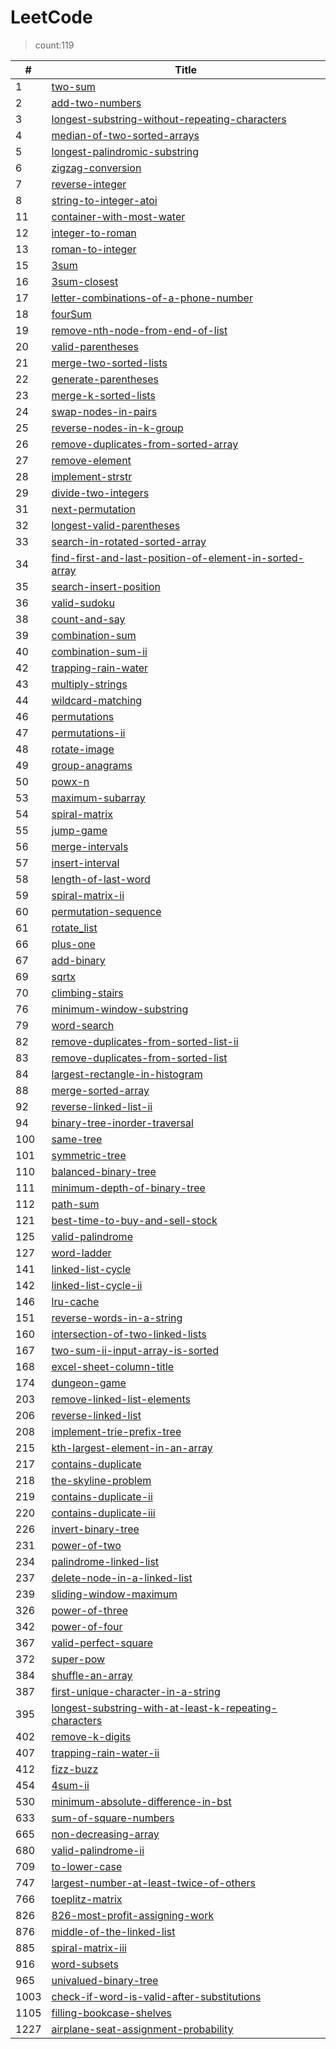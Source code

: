 # LeetCode
 >count:119 

|#|Title|
| --- | --- |
|1|[two-sum](https://github.com/jokerYellow/LeetCodeGo/tree/master/1-two-sum)|
|2|[add-two-numbers](https://github.com/jokerYellow/LeetCodeGo/tree/master/2-add-two-numbers)|
|3|[longest-substring-without-repeating-characters](https://github.com/jokerYellow/LeetCodeGo/tree/master/3-longest-substring-without-repeating-characters)|
|4|[median-of-two-sorted-arrays](https://github.com/jokerYellow/LeetCodeGo/tree/master/4-median-of-two-sorted-arrays)|
|5|[longest-palindromic-substring](https://github.com/jokerYellow/LeetCodeGo/tree/master/5-longest-palindromic-substring)|
|6|[zigzag-conversion](https://github.com/jokerYellow/LeetCodeGo/tree/master/6-zigzag-conversion)|
|7|[reverse-integer](https://github.com/jokerYellow/LeetCodeGo/tree/master/7-reverse-integer)|
|8|[string-to-integer-atoi](https://github.com/jokerYellow/LeetCodeGo/tree/master/8-string-to-integer-atoi)|
|11|[container-with-most-water](https://github.com/jokerYellow/LeetCodeGo/tree/master/11-container-with-most-water)|
|12|[integer-to-roman](https://github.com/jokerYellow/LeetCodeGo/tree/master/12-integer-to-roman)|
|13|[roman-to-integer](https://github.com/jokerYellow/LeetCodeGo/tree/master/13-roman-to-integer)|
|15|[3sum](https://github.com/jokerYellow/LeetCodeGo/tree/master/15-3sum)|
|16|[3sum-closest](https://github.com/jokerYellow/LeetCodeGo/tree/master/16-3sum-closest)|
|17|[letter-combinations-of-a-phone-number](https://github.com/jokerYellow/LeetCodeGo/tree/master/17-letter-combinations-of-a-phone-number)|
|18|[fourSum](https://github.com/jokerYellow/LeetCodeGo/tree/master/18-fourSum)|
|19|[remove-nth-node-from-end-of-list](https://github.com/jokerYellow/LeetCodeGo/tree/master/19-remove-nth-node-from-end-of-list)|
|20|[valid-parentheses](https://github.com/jokerYellow/LeetCodeGo/tree/master/20-valid-parentheses)|
|21|[merge-two-sorted-lists](https://github.com/jokerYellow/LeetCodeGo/tree/master/21-merge-two-sorted-lists)|
|22|[generate-parentheses](https://github.com/jokerYellow/LeetCodeGo/tree/master/22-generate-parentheses)|
|23|[merge-k-sorted-lists](https://github.com/jokerYellow/LeetCodeGo/tree/master/23-merge-k-sorted-lists)|
|24|[swap-nodes-in-pairs](https://github.com/jokerYellow/LeetCodeGo/tree/master/24-swap-nodes-in-pairs)|
|25|[reverse-nodes-in-k-group](https://github.com/jokerYellow/LeetCodeGo/tree/master/25-reverse-nodes-in-k-group)|
|26|[remove-duplicates-from-sorted-array](https://github.com/jokerYellow/LeetCodeGo/tree/master/26-remove-duplicates-from-sorted-array)|
|27|[remove-element](https://github.com/jokerYellow/LeetCodeGo/tree/master/27-remove-element)|
|28|[implement-strstr](https://github.com/jokerYellow/LeetCodeGo/tree/master/28-implement-strstr)|
|29|[divide-two-integers](https://github.com/jokerYellow/LeetCodeGo/tree/master/29-divide-two-integers)|
|31|[next-permutation](https://github.com/jokerYellow/LeetCodeGo/tree/master/31-next-permutation)|
|32|[longest-valid-parentheses](https://github.com/jokerYellow/LeetCodeGo/tree/master/32-longest-valid-parentheses)|
|33|[search-in-rotated-sorted-array](https://github.com/jokerYellow/LeetCodeGo/tree/master/33-search-in-rotated-sorted-array)|
|34|[find-first-and-last-position-of-element-in-sorted-array](https://github.com/jokerYellow/LeetCodeGo/tree/master/34-find-first-and-last-position-of-element-in-sorted-array)|
|35|[search-insert-position](https://github.com/jokerYellow/LeetCodeGo/tree/master/35-search-insert-position)|
|36|[valid-sudoku](https://github.com/jokerYellow/LeetCodeGo/tree/master/36-valid-sudoku)|
|38|[count-and-say](https://github.com/jokerYellow/LeetCodeGo/tree/master/38-count-and-say)|
|39|[combination-sum](https://github.com/jokerYellow/LeetCodeGo/tree/master/39-combination-sum)|
|40|[combination-sum-ii](https://github.com/jokerYellow/LeetCodeGo/tree/master/40-combination-sum-ii)|
|42|[trapping-rain-water](https://github.com/jokerYellow/LeetCodeGo/tree/master/42-trapping-rain-water)|
|43|[multiply-strings](https://github.com/jokerYellow/LeetCodeGo/tree/master/43-multiply-strings)|
|44|[wildcard-matching](https://github.com/jokerYellow/LeetCodeGo/tree/master/44-wildcard-matching)|
|46|[permutations](https://github.com/jokerYellow/LeetCodeGo/tree/master/46-permutations)|
|47|[permutations-ii](https://github.com/jokerYellow/LeetCodeGo/tree/master/47-permutations-ii)|
|48|[rotate-image](https://github.com/jokerYellow/LeetCodeGo/tree/master/48-rotate-image)|
|49|[group-anagrams](https://github.com/jokerYellow/LeetCodeGo/tree/master/49-group-anagrams)|
|50|[powx-n](https://github.com/jokerYellow/LeetCodeGo/tree/master/50-powx-n)|
|53|[maximum-subarray](https://github.com/jokerYellow/LeetCodeGo/tree/master/53-maximum-subarray)|
|54|[spiral-matrix](https://github.com/jokerYellow/LeetCodeGo/tree/master/54-spiral-matrix)|
|55|[jump-game](https://github.com/jokerYellow/LeetCodeGo/tree/master/55-jump-game)|
|56|[merge-intervals](https://github.com/jokerYellow/LeetCodeGo/tree/master/56-merge-intervals)|
|57|[insert-interval](https://github.com/jokerYellow/LeetCodeGo/tree/master/57-insert-interval)|
|58|[length-of-last-word](https://github.com/jokerYellow/LeetCodeGo/tree/master/58-length-of-last-word)|
|59|[spiral-matrix-ii](https://github.com/jokerYellow/LeetCodeGo/tree/master/59-spiral-matrix-ii)|
|60|[permutation-sequence](https://github.com/jokerYellow/LeetCodeGo/tree/master/60-permutation-sequence)|
|61|[rotate_list](https://github.com/jokerYellow/LeetCodeGo/tree/master/61-rotate_list)|
|66|[plus-one](https://github.com/jokerYellow/LeetCodeGo/tree/master/66-plus-one)|
|67|[add-binary](https://github.com/jokerYellow/LeetCodeGo/tree/master/67-add-binary)|
|69|[sqrtx](https://github.com/jokerYellow/LeetCodeGo/tree/master/69-sqrtx)|
|70|[climbing-stairs](https://github.com/jokerYellow/LeetCodeGo/tree/master/70-climbing-stairs)|
|76|[minimum-window-substring](https://github.com/jokerYellow/LeetCodeGo/tree/master/76-minimum-window-substring)|
|79|[word-search](https://github.com/jokerYellow/LeetCodeGo/tree/master/79-word-search)|
|82|[remove-duplicates-from-sorted-list-ii](https://github.com/jokerYellow/LeetCodeGo/tree/master/82-remove-duplicates-from-sorted-list-ii)|
|83|[remove-duplicates-from-sorted-list](https://github.com/jokerYellow/LeetCodeGo/tree/master/83-remove-duplicates-from-sorted-list)|
|84|[largest-rectangle-in-histogram](https://github.com/jokerYellow/LeetCodeGo/tree/master/84-largest-rectangle-in-histogram)|
|88|[merge-sorted-array](https://github.com/jokerYellow/LeetCodeGo/tree/master/88-merge-sorted-array)|
|92|[reverse-linked-list-ii](https://github.com/jokerYellow/LeetCodeGo/tree/master/92-reverse-linked-list-ii)|
|94|[binary-tree-inorder-traversal](https://github.com/jokerYellow/LeetCodeGo/tree/master/94-binary-tree-inorder-traversal)|
|100|[same-tree](https://github.com/jokerYellow/LeetCodeGo/tree/master/100-same-tree)|
|101|[symmetric-tree](https://github.com/jokerYellow/LeetCodeGo/tree/master/101-symmetric-tree)|
|110|[balanced-binary-tree](https://github.com/jokerYellow/LeetCodeGo/tree/master/110-balanced-binary-tree)|
|111|[minimum-depth-of-binary-tree](https://github.com/jokerYellow/LeetCodeGo/tree/master/111-minimum-depth-of-binary-tree)|
|112|[path-sum](https://github.com/jokerYellow/LeetCodeGo/tree/master/112-path-sum)|
|121|[best-time-to-buy-and-sell-stock](https://github.com/jokerYellow/LeetCodeGo/tree/master/121-best-time-to-buy-and-sell-stock)|
|125|[valid-palindrome](https://github.com/jokerYellow/LeetCodeGo/tree/master/125-valid-palindrome)|
|127|[word-ladder](https://github.com/jokerYellow/LeetCodeGo/tree/master/127-word-ladder)|
|141|[linked-list-cycle](https://github.com/jokerYellow/LeetCodeGo/tree/master/141-linked-list-cycle)|
|142|[linked-list-cycle-ii](https://github.com/jokerYellow/LeetCodeGo/tree/master/142-linked-list-cycle-ii)|
|146|[lru-cache](https://github.com/jokerYellow/LeetCodeGo/tree/master/146-lru-cache)|
|151|[reverse-words-in-a-string](https://github.com/jokerYellow/LeetCodeGo/tree/master/151-reverse-words-in-a-string)|
|160|[intersection-of-two-linked-lists](https://github.com/jokerYellow/LeetCodeGo/tree/master/160-intersection-of-two-linked-lists)|
|167|[two-sum-ii-input-array-is-sorted](https://github.com/jokerYellow/LeetCodeGo/tree/master/167-two-sum-ii-input-array-is-sorted)|
|168|[excel-sheet-column-title](https://github.com/jokerYellow/LeetCodeGo/tree/master/168-excel-sheet-column-title)|
|174|[dungeon-game](https://github.com/jokerYellow/LeetCodeGo/tree/master/174-dungeon-game)|
|203|[remove-linked-list-elements](https://github.com/jokerYellow/LeetCodeGo/tree/master/203-remove-linked-list-elements)|
|206|[reverse-linked-list](https://github.com/jokerYellow/LeetCodeGo/tree/master/206-reverse-linked-list)|
|208|[implement-trie-prefix-tree](https://github.com/jokerYellow/LeetCodeGo/tree/master/208-implement-trie-prefix-tree)|
|215|[kth-largest-element-in-an-array](https://github.com/jokerYellow/LeetCodeGo/tree/master/215-kth-largest-element-in-an-array)|
|217|[contains-duplicate](https://github.com/jokerYellow/LeetCodeGo/tree/master/217-contains-duplicate)|
|218|[the-skyline-problem](https://github.com/jokerYellow/LeetCodeGo/tree/master/218-the-skyline-problem)|
|219|[contains-duplicate-ii](https://github.com/jokerYellow/LeetCodeGo/tree/master/219-contains-duplicate-ii)|
|220|[contains-duplicate-iii](https://github.com/jokerYellow/LeetCodeGo/tree/master/220-contains-duplicate-iii)|
|226|[invert-binary-tree](https://github.com/jokerYellow/LeetCodeGo/tree/master/226-invert-binary-tree)|
|231|[power-of-two](https://github.com/jokerYellow/LeetCodeGo/tree/master/231-power-of-two)|
|234|[palindrome-linked-list](https://github.com/jokerYellow/LeetCodeGo/tree/master/234-palindrome-linked-list)|
|237|[delete-node-in-a-linked-list](https://github.com/jokerYellow/LeetCodeGo/tree/master/237-delete-node-in-a-linked-list)|
|239|[sliding-window-maximum](https://github.com/jokerYellow/LeetCodeGo/tree/master/239-sliding-window-maximum)|
|326|[power-of-three](https://github.com/jokerYellow/LeetCodeGo/tree/master/326-power-of-three)|
|342|[power-of-four](https://github.com/jokerYellow/LeetCodeGo/tree/master/342-power-of-four)|
|367|[valid-perfect-square](https://github.com/jokerYellow/LeetCodeGo/tree/master/367-valid-perfect-square)|
|372|[super-pow](https://github.com/jokerYellow/LeetCodeGo/tree/master/372-super-pow)|
|384|[shuffle-an-array](https://github.com/jokerYellow/LeetCodeGo/tree/master/384-shuffle-an-array)|
|387|[first-unique-character-in-a-string](https://github.com/jokerYellow/LeetCodeGo/tree/master/387-first-unique-character-in-a-string)|
|395|[longest-substring-with-at-least-k-repeating-characters](https://github.com/jokerYellow/LeetCodeGo/tree/master/395-longest-substring-with-at-least-k-repeating-characters)|
|402|[remove-k-digits](https://github.com/jokerYellow/LeetCodeGo/tree/master/402-remove-k-digits)|
|407|[trapping-rain-water-ii](https://github.com/jokerYellow/LeetCodeGo/tree/master/407-trapping-rain-water-ii)|
|412|[fizz-buzz](https://github.com/jokerYellow/LeetCodeGo/tree/master/412-fizz-buzz)|
|454|[4sum-ii](https://github.com/jokerYellow/LeetCodeGo/tree/master/454-4sum-ii)|
|530|[minimum-absolute-difference-in-bst](https://github.com/jokerYellow/LeetCodeGo/tree/master/530-minimum-absolute-difference-in-bst)|
|633|[sum-of-square-numbers](https://github.com/jokerYellow/LeetCodeGo/tree/master/633-sum-of-square-numbers)|
|665|[non-decreasing-array](https://github.com/jokerYellow/LeetCodeGo/tree/master/665-non-decreasing-array)|
|680|[valid-palindrome-ii](https://github.com/jokerYellow/LeetCodeGo/tree/master/680-valid-palindrome-ii)|
|709|[to-lower-case](https://github.com/jokerYellow/LeetCodeGo/tree/master/709-to-lower-case)|
|747|[largest-number-at-least-twice-of-others](https://github.com/jokerYellow/LeetCodeGo/tree/master/747-largest-number-at-least-twice-of-others)|
|766|[toeplitz-matrix](https://github.com/jokerYellow/LeetCodeGo/tree/master/766-toeplitz-matrix)|
|826|[826-most-profit-assigning-work](https://github.com/jokerYellow/LeetCodeGo/tree/master/826-826-most-profit-assigning-work)|
|876|[middle-of-the-linked-list](https://github.com/jokerYellow/LeetCodeGo/tree/master/876-middle-of-the-linked-list)|
|885|[spiral-matrix-iii](https://github.com/jokerYellow/LeetCodeGo/tree/master/885-spiral-matrix-iii)|
|916|[word-subsets](https://github.com/jokerYellow/LeetCodeGo/tree/master/916-word-subsets)|
|965|[univalued-binary-tree](https://github.com/jokerYellow/LeetCodeGo/tree/master/965-univalued-binary-tree)|
|1003|[check-if-word-is-valid-after-substitutions](https://github.com/jokerYellow/LeetCodeGo/tree/master/1003-check-if-word-is-valid-after-substitutions)|
|1105|[filling-bookcase-shelves](https://github.com/jokerYellow/LeetCodeGo/tree/master/1105-filling-bookcase-shelves)|
|1227|[airplane-seat-assignment-probability](https://github.com/jokerYellow/LeetCodeGo/tree/master/1227-airplane-seat-assignment-probability)|

